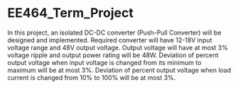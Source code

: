 # EE464_Term_Project
In this project, an isolated DC-DC converter (Push-Pull Converter) will be designed and implemented. Required converter will have 12-18V input voltage range and 48V output voltage. Output voltage will have at most 3% voltage ripple and output power rating will be 48W. Deviation of percent output voltage when input voltage is changed from its minimum to maximum will be at most 3%. Deviation of percent output voltage when load current is changed from 10% to 100% will be at most 3%. 
